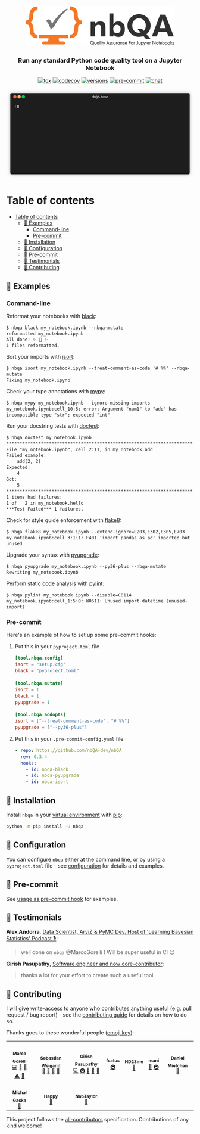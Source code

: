 <h1 align="center">
	<img
		width="400"
		alt="nbQA"
		src="https://github.com/nbQA-dev/nbQA/raw/master/assets/logo.png">
</h1>

<h3 align="center">
	Run any standard Python code quality tool on a Jupyter Notebook
</h3>

<p align="center">
	<a href="https://github.com/nbQA-dev/nbQA/actions?workflow=tox"><img
		alt="tox"
		src="https://github.com/nbQA-dev/nbQA/workflows/tox/badge.svg"></a>
	<a href="https://codecov.io/gh/nbQA-dev/nbQA"><img
		alt="codecov"
		src="https://codecov.io/gh/nbQA-dev/nbQA/branch/master/graph/badge.svg"></a>
	<a href="https://pypi.org/project/nbqa/"><img
		alt="versions"
		src="https://img.shields.io/pypi/pyversions/nbqa.svg"></a>
	<a href="https://github.com/pre-commit/pre-commit"><img
		alt="pre-commit"
		src="https://img.shields.io/badge/pre--commit-enabled-brightgreen?logo=pre-commit&logoColor=white"></a>
	<a href="https://gitter.im/nbQA/nbQA"><img
		alt="chat"
		src="https://badges.gitter.im/Join%20Chat.svg"></a>
</p>

<p align="center">
    <a href="#readme">
        <img alt="demo" src="https://raw.githubusercontent.com/nbQA-dev/nbQA-demo/master/demo.gif">
    </a>
</p>

# Table of contents

- [Table of contents](#table-of-contents)
  - [🚀 Examples](#-examples)
    - [Command-line](#command-line)
    - [Pre-commit](#pre-commit)
  - [🎉 Installation](#-installation)
  - [🔧 Configuration](#-configuration)
  - [👷 Pre-commit](#-pre-commit)
  - [💬 Testimonials](#-testimonials)
  - [👥 Contributing](#-contributing)

## 🚀 Examples

### Command-line

Reformat your notebooks with
[black](https://black.readthedocs.io/en/stable/):

```console
$ nbqa black my_notebook.ipynb --nbqa-mutate
reformatted my_notebook.ipynb
All done! ✨ 🍰 ✨
1 files reformatted.
```

Sort your imports with [isort](https://timothycrosley.github.io/isort/):

```console
$ nbqa isort my_notebook.ipynb --treat-comment-as-code '# %%' --nbqa-mutate
Fixing my_notebook.ipynb
```

Check your type annotations with [mypy](http://mypy-lang.org/):

```console
$ nbqa mypy my_notebook.ipynb --ignore-missing-imports
my_notebook.ipynb:cell_10:5: error: Argument "num1" to "add" has incompatible type "str"; expected "int"
```

Run your docstring tests with
[doctest](https://docs.python.org/3/library/doctest.html):

```console
$ nbqa doctest my_notebook.ipynb
**********************************************************************
File "my_notebook.ipynb", cell_2:11, in my_notebook.add
Failed example:
    add(2, 2)
Expected:
    4
Got:
    5
**********************************************************************
1 items had failures:
1 of   2 in my_notebook.hello
***Test Failed*** 1 failures.
```

Check for style guide enforcement with [flake8](https://flake8.pycqa.org/en/latest/):

```console
$ nbqa flake8 my_notebook.ipynb --extend-ignore=E203,E302,E305,E703
my_notebook.ipynb:cell_3:1:1: F401 'import pandas as pd' imported but unused
```

Upgrade your syntax with [pyupgrade](https://github.com/asottile/pyupgrade):

```console
$ nbqa pyupgrade my_notebook.ipynb --py36-plus --nbqa-mutate
Rewriting my_notebook.ipynb
```

Perform static code analysis with [pylint](https://www.pylint.org/):

```console
$ nbqa pylint my_notebook.ipynb --disable=C0114
my_notebook.ipynb:cell_1:5:0: W0611: Unused import datetime (unused-import)
```

### Pre-commit

Here's an example of how to set up some pre-commit hooks:

1. Put this in your `pyproject.toml` file

   ```toml
   [tool.nbqa.config]
   isort = "setup.cfg"
   black = "pyproject.toml"

   [tool.nbqa.mutate]
   isort = 1
   black = 1
   pyupgrade = 1

   [tool.nbqa.addopts]
   isort = ["--treat-comment-as-code", "# %%"]
   pyupgrade = ["--py36-plus"]
   ```

2. Put this in your `.pre-commit-config.yaml` file

   ```yaml
   - repo: https://github.com/nbQA-dev/nbQA
     rev: 0.3.4
     hooks:
       - id: nbqa-black
       - id: nbqa-pyupgrade
       - id: nbqa-isort
   ```

## 🎉 Installation

Install `nbqa` in your [virtual environment](https://realpython.com/python-virtual-environments-a-primer/) with [pip](https://pip.pypa.io):

```bash
python -m pip install -U nbqa
```

## 🔧 Configuration

You can configure `nbqa` either at the command line, or by using a `pyproject.toml` file - see
[configuration](https://nbqa.readthedocs.io/en/latest/configuration.html)
for details and examples.

## 👷 Pre-commit

See [usage as pre-commit hook](https://nbqa.readthedocs.io/en/latest/pre-commit.html) for examples.

## 💬 Testimonials

**Alex Andorra**,
[Data Scientist, ArviZ & PyMC Dev, Host of 'Learning Bayesian Statistics' Podcast 🎙️](https://learnbayesstats.anvil.app/):

> well done on `nbqa` @MarcoGorelli ! Will be super useful in CI 😉

**Girish Pasupathy**,
[Software engineer and now core-contributor](https://github.com/girip11):

> thanks a lot for your effort to create such a useful tool

## 👥 Contributing

I will give write-access to anyone who contributes anything useful
(e.g. pull request / bug report) - see the
[contributing guide](https://nbqa.readthedocs.io/en/latest/contributing.html)
for details on how to do so.

Thanks goes to these wonderful people ([emoji key](https://allcontributors.org/docs/en/emoji-key)):

<!-- ALL-CONTRIBUTORS-LIST:START - Do not remove or modify this section -->
<!-- prettier-ignore-start -->
<!-- markdownlint-disable -->
<table>
  <tr>
    <td align="center"><a href="https://github.com/MarcoGorelli"><img src="https://avatars2.githubusercontent.com/u/33491632?v=4" width="100px;" alt=""/><br /><sub><b>Marco Gorelli</b></sub></a><br /><a href="https://github.com/nbQA-dev/nbQA/commits?author=MarcoGorelli" title="Code">💻</a> <a href="#maintenance-MarcoGorelli" title="Maintenance">🚧</a> <a href="https://github.com/nbQA-dev/nbQA/pulls?q=is%3Apr+reviewed-by%3AMarcoGorelli" title="Reviewed Pull Requests">👀</a> <a href="https://github.com/nbQA-dev/nbQA/commits?author=MarcoGorelli" title="Tests">⚠️</a> <a href="#ideas-MarcoGorelli" title="Ideas, Planning, & Feedback">🤔</a></td>
    <td align="center"><a href="https://github.com/s-weigand"><img src="https://avatars2.githubusercontent.com/u/9513634?v=4" width="100px;" alt=""/><br /><sub><b>Sebastian Weigand</b></sub></a><br /><a href="#tool-s-weigand" title="Tools">🔧</a> <a href="https://github.com/nbQA-dev/nbQA/pulls?q=is%3Apr+reviewed-by%3As-weigand" title="Reviewed Pull Requests">👀</a> <a href="https://github.com/nbQA-dev/nbQA/commits?author=s-weigand" title="Documentation">📖</a> <a href="#ideas-s-weigand" title="Ideas, Planning, & Feedback">🤔</a></td>
    <td align="center"><a href="https://github.com/girip11"><img src="https://avatars1.githubusercontent.com/u/5471162?v=4" width="100px;" alt=""/><br /><sub><b>Girish Pasupathy</b></sub></a><br /><a href="https://github.com/nbQA-dev/nbQA/commits?author=girip11" title="Code">💻</a> <a href="#infra-girip11" title="Infrastructure (Hosting, Build-Tools, etc)">🚇</a> <a href="https://github.com/nbQA-dev/nbQA/issues?q=author%3Agirip11" title="Bug reports">🐛</a> <a href="https://github.com/nbQA-dev/nbQA/pulls?q=is%3Apr+reviewed-by%3Agirip11" title="Reviewed Pull Requests">👀</a> <a href="#ideas-girip11" title="Ideas, Planning, & Feedback">🤔</a></td>
    <td align="center"><a href="https://github.com/fcatus"><img src="https://avatars0.githubusercontent.com/u/56323389?v=4" width="100px;" alt=""/><br /><sub><b>fcatus</b></sub></a><br /><a href="#infra-fcatus" title="Infrastructure (Hosting, Build-Tools, etc)">🚇</a></td>
    <td align="center"><a href="https://github.com/HD23me"><img src="https://avatars3.githubusercontent.com/u/68745664?v=4" width="100px;" alt=""/><br /><sub><b>HD23me</b></sub></a><br /><a href="https://github.com/nbQA-dev/nbQA/issues?q=author%3AHD23me" title="Bug reports">🐛</a></td>
    <td align="center"><a href="https://neomatrix369.wordpress.com/about"><img src="https://avatars0.githubusercontent.com/u/1570917?v=4" width="100px;" alt=""/><br /><sub><b>mani</b></sub></a><br /><a href="#ideas-neomatrix369" title="Ideas, Planning, & Feedback">🤔</a> <a href="#infra-neomatrix369" title="Infrastructure (Hosting, Build-Tools, etc)">🚇</a></td>
    <td align="center"><a href="https://orcid.org/0000-0001-9488-1870"><img src="https://avatars3.githubusercontent.com/u/465923?v=4" width="100px;" alt=""/><br /><sub><b>Daniel Mietchen</b></sub></a><br /><a href="#ideas-Daniel-Mietchen" title="Ideas, Planning, & Feedback">🤔</a></td>
  </tr>
  <tr>
    <td align="center"><a href="https://gacka.space/"><img src="https://avatars1.githubusercontent.com/u/25684390?v=4" width="100px;" alt=""/><br /><sub><b>Michał Gacka</b></sub></a><br /><a href="https://github.com/nbQA-dev/nbQA/issues?q=author%3Am3h0w" title="Bug reports">🐛</a></td>
    <td align="center"><a href="https://github.com/HappyFacade"><img src="https://avatars0.githubusercontent.com/u/54226355?v=4" width="100px;" alt=""/><br /><sub><b>Happy</b></sub></a><br /><a href="https://github.com/nbQA-dev/nbQA/commits?author=HappyFacade" title="Documentation">📖</a></td>
    <td align="center"><a href="https://github.com/ntaylor-nanigans"><img src="https://avatars0.githubusercontent.com/u/44039328?v=4" width="100px;" alt=""/><br /><sub><b>Nat Taylor</b></sub></a><br /><a href="https://github.com/nbQA-dev/nbQA/issues?q=author%3Antaylor-nanigans" title="Bug reports">🐛</a></td>
  </tr>
</table>

<!-- markdownlint-enable -->
<!-- prettier-ignore-end -->
<!-- ALL-CONTRIBUTORS-LIST:END -->

This project follows the [all-contributors](https://github.com/all-contributors/all-contributors) specification.
Contributions of any kind welcome!
